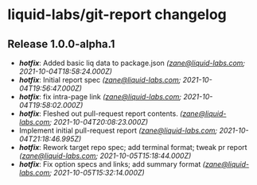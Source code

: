 # liquid-labs/git-report changelog


## Release 1.0.0-alpha.1
* _**hotfix**_: Added basic liq data to package.json _(zane@liquid-labs.com; 2021-10-04T18:58:24.000Z)_
* _**hotfix**_: Initial report spec _(zane@liquid-labs.com; 2021-10-04T19:56:47.000Z)_
* _**hotfix**_: fix intra-page link _(zane@liquid-labs.com; 2021-10-04T19:58:02.000Z)_
* _**hotfix**_: Fleshed out pull-request report contents. _(zane@liquid-labs.com; 2021-10-04T20:08:23.000Z)_
* Implement initial pull-request report _(zane@liquid-labs.com; 2021-10-04T21:18:46.995Z)_
* _**hotfix**_: Rework target repo spec; add terminal format; tweak pr report _(zane@liquid-labs.com; 2021-10-05T15:18:44.000Z)_
* _**hotfix**_: Fix option specs and links; add summary format _(zane@liquid-labs.com; 2021-10-05T15:32:14.000Z)_

